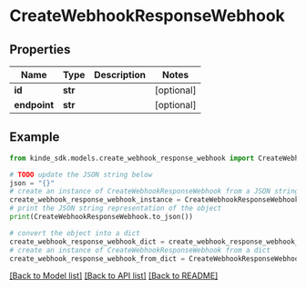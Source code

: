 # CreateWebhookResponseWebhook


## Properties

Name | Type | Description | Notes
------------ | ------------- | ------------- | -------------
**id** | **str** |  | [optional] 
**endpoint** | **str** |  | [optional] 

## Example

```python
from kinde_sdk.models.create_webhook_response_webhook import CreateWebhookResponseWebhook

# TODO update the JSON string below
json = "{}"
# create an instance of CreateWebhookResponseWebhook from a JSON string
create_webhook_response_webhook_instance = CreateWebhookResponseWebhook.from_json(json)
# print the JSON string representation of the object
print(CreateWebhookResponseWebhook.to_json())

# convert the object into a dict
create_webhook_response_webhook_dict = create_webhook_response_webhook_instance.to_dict()
# create an instance of CreateWebhookResponseWebhook from a dict
create_webhook_response_webhook_from_dict = CreateWebhookResponseWebhook.from_dict(create_webhook_response_webhook_dict)
```
[[Back to Model list]](../README.md#documentation-for-models) [[Back to API list]](../README.md#documentation-for-api-endpoints) [[Back to README]](../README.md)


